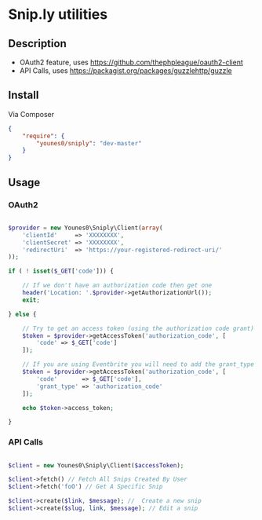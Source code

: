 # Snip.ly utilities

## Description

- OAuth2 feature, uses <https://github.com/thephpleague/oauth2-client>
- API Calls, uses <https://packagist.org/packages/guzzlehttp/guzzle>

## Install

Via Composer

``` json
{
    "require": {
        "younes0/sniply": "dev-master"
    }
}
```

## Usage

### OAuth2

```php

$provider = new Younes0\Sniply\Client(array(
	'clientId'     => 'XXXXXXXX',
	'clientSecret' => 'XXXXXXXX',
	'redirectUri'  => 'https://your-registered-redirect-uri/'
));

if ( ! isset($_GET['code'])) {

    // If we don't have an authorization code then get one
    header('Location: '.$provider->getAuthorizationUrl());
    exit;

} else {

	// Try to get an access token (using the authorization code grant)
    $token = $provider->getAccessToken('authorization_code', [
    	'code' => $_GET['code']
    ]);

    // If you are using Eventbrite you will need to add the grant_type parameter (see below)
    $token = $provider->getAccessToken('authorization_code', [
		'code'       => $_GET['code'],
		'grant_type' => 'authorization_code'
    ]);

    echo $token->access_token;

}
```

### API Calls

```php

$client = new Younes0\Sniply\Client($accessToken);

$client->fetch() // Fetch All Snips Created By User
$client->fetch('foO') // Get A Specific Snip

$client->create($link, $message); //  Create a new snip
$client->create($slug, link, $message); // Edit a snip

```